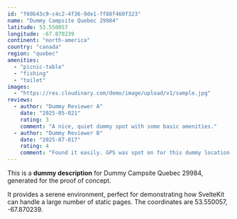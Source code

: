 ```yaml
---
id: "f60b43c9-c4c2-4f36-9de1-ff88f460f323"
name: "Dummy Campsite Quebec 29984"
latitude: 53.550057
longitude: -67.870239
continent: "north-america"
country: "canada"
region: "quebec"
amenities:
  - "picnic-table"
  - "fishing"
  - "toilet"
images:
  - "https://res.cloudinary.com/demo/image/upload/v1/sample.jpg"
reviews:
  - author: "Dummy Reviewer A"
    date: "2025-05-021"
    rating: 3
    comment: "A nice, quiet dummy spot with some basic amenities."
  - author: "Dummy Reviewer B"
    date: "2025-07-017"
    rating: 4
    comment: "Found it easily. GPS was spot on for this dummy location."
---
```


This is a **dummy description** for Dummy Campsite Quebec 29984, generated for the proof of concept.

It provides a serene environment, perfect for demonstrating how SvelteKit can handle a large number of static pages. The coordinates are 53.550057, -67.870239.
